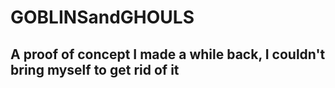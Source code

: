 # GOBLINSandGHOULS
## A proof of concept I made a while back, I couldn't bring myself to get rid of it

